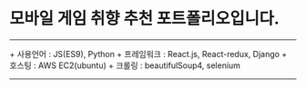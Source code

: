 # 모바일 게임 취향 추천 포트폴리오입니다.
<hr>
+ 사용언어 : JS(ES9), Python
+ 프레임워크 : React.js, React-redux, Django
+ 호스팅 : AWS EC2(ubuntu)
+ 크롤링 : beautifulSoup4, selenium
<hr>
